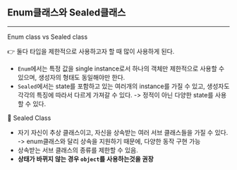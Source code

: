 ## Enum클래스와 Sealed클래스
---
Enum class vs Sealed class 

👉 둘다 타입을 제한적으로 사용하고자 할 때 많이 사용하게 된다.

- `Enum`에서는 특정 값을 single instance로서 하나의 객체만 제한적으로 사용할 수 있으며, 생성자의 형태도 동일해야만 한다.
- `Sealed`에서는 state를 포함하고 있는 여러개의 instance를 가질 수 있고, 생성자도 각각의 특징에 따라서 다르게 가져갈 수 있다. -> 정적이 아닌 다양한 state를 사용할 수 있다.

🎁 Sealed Class
- 자기 자신이 추상 클래스이고, 자신을 상속받는 여러 서브 클래스들을 가질 수 있다. -> enum클래스와 달리 상속을 지원하기 때문에, 다양한 동작 구현 가능
- 상속받는 서브 클래스의 종류를 제한할 수 있음.
- **상태가 바뀌지 않는 경우 `object`를 사용하는것을 권장**
